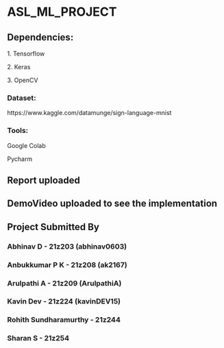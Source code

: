 # ASL_ML_PROJECT

<h2>Dependencies:</h2>
  <p>1. Tensorflow</p>
  <p>2. Keras</p>
  <p>3. OpenCV</p>

  <h3>Dataset:</h3>
<link>https://www.kaggle.com/datamunge/sign-language-mnist</link>

<h3>Tools:</h3>
  <p>Google Colab</p>
  <p>Pycharm</p>
  <h2>Report uploaded</h2>
  <h2>DemoVideo uploaded to see the implementation</h2>

  <h2>Project Submitted By</h2>
   <h3>Abhinav D               - 21z203 (abhinav0603)</h3>
   <h3>Anbukkumar P K          - 21z208 (ak2167)</h3>
   <h3>Arulpathi A             - 21z209 (ArulpathiA)</h3>
   <h3>Kavin Dev               - 21z224 (kavinDEV15)</h3>
   <h3>Rohith Sundharamurthy   - 21z244</h3>
   <h3>Sharan S                - 21z254</h3>
  
  
